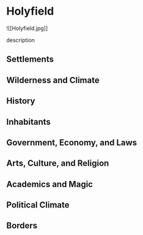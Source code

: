 # Holyfield
![[Holyfield.jpg]]

description

## Settlements

## Wilderness and Climate

## History

## Inhabitants

## Government, Economy, and Laws

## Arts, Culture, and Religion

## Academics and Magic

## Political Climate

## Borders